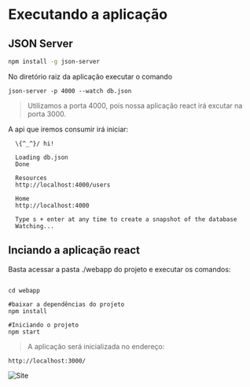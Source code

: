 # Executando a aplicação

## JSON Server

```bash
npm install -g json-server
```

No diretório raiz da aplicação executar o comando 

```
json-server -p 4000 --watch db.json
```
>Utilizamos a porta 4000, pois nossa aplicação react irá excutar na porta 3000.

A api que iremos consumir irá iniciar:

```
  \{^_^}/ hi!

  Loading db.json
  Done

  Resources
  http://localhost:4000/users

  Home
  http://localhost:4000

  Type s + enter at any time to create a snapshot of the database
  Watching...
```

## Inciando a aplicação react

Basta acessar a pasta ./webapp do projeto e executar os comandos:

```

cd webapp

#baixar a dependências do projeto
npm install

#Iniciando o projeto
npm start
```
> A aplicação será inicializada no endereço:

```link
http://localhost:3000/
```

![Site](https://i.imgur.com/rEjbeDJ.png)

